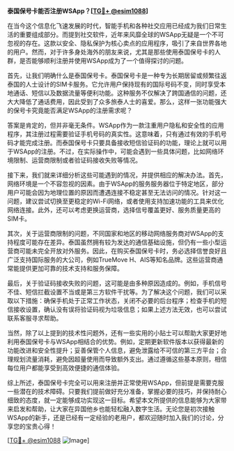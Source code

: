 **泰国保号卡能否注册WSApp？[[TG💪+ @esim1088](https://t.me/s/esim1088)]**

在当今这个信息化飞速发展的时代，智能手机和各种社交应用已经成为我们日常生活的重要组成部分。而提到社交软件，近年来风靡全球的WSApp无疑是一个不可忽视的存在。这款以安全、隐私保护为核心卖点的应用程序，吸引了来自世界各地的用户。然而，对于许多身处海外的朋友来说，尤其是那些使用泰国保号卡的人群，是否能够顺利注册并使用WSApp成为了一个值得探讨的问题。

首先，让我们明确什么是泰国保号卡。泰国保号卡是一种专为长期居留或频繁往返泰国的人士设计的SIM卡服务。它允许用户保持现有的国际号码不变，同时享受本地通话、短信以及数据流量等便利功能。这种服务不仅解决了跨国通信的问题，还大大降低了通话费用，因此受到了众多旅泰人士的喜爱。那么，这样一张功能强大的保号卡究竟能否满足WSApp的注册需求呢？

答案是肯定的，但并非毫无条件。WSApp作为一款注重用户隐私和安全性的应用程序，其注册过程需要验证手机号码的真实性。这意味着，只有通过有效的手机号码才能完成注册。而泰国保号卡只要具备接收短信验证码的功能，理论上就可以用于WSApp的注册。不过，在实际操作中，可能会遇到一些具体问题，比如网络环境限制、运营商限制或者验证码接收失败等情况。

接下来，我们就来详细分析这些可能遇到的情况，并提供相应的解决办法。首先，网络环境是一个不容忽视的因素。由于WSApp的服务服务器位于特定地区，部分用户可能会因为地理位置的原因而遭遇连接不稳定甚至无法访问的情况。针对这一问题，建议尝试切换至更稳定的Wi-Fi网络，或者使用支持加速功能的工具来优化网络连接。此外，还可以考虑更换运营商，选择信号覆盖更好、服务质量更高的SIM卡。

其次，关于运营商限制的问题，不同国家和地区的移动网络服务商对WSApp的支持程度可能存在差异。泰国虽然拥有较为发达的通信基础设施，但仍有一些小型运营商可能未完全开放对外服务。因此，在购买泰国保号卡时，务必选择信誉良好且广泛支持国际服务的大公司，例如TrueMove H、AIS等知名品牌。这些运营商通常能提供更加可靠的技术支持和服务保障。

最后，关于验证码接收失败的问题，这可能是由多种原因造成的。例如，手机信号不佳、短信拦截设置不当或是第三方软件干扰等。为了解决这个问题，我们可以采取以下措施：确保手机处于正常工作状态，关闭不必要的后台程序；检查手机的短信接收设置，确认没有误将验证码视为垃圾信息；如果上述方法无效，也可以尝试联系客服寻求帮助。

当然，除了以上提到的技术性问题外，还有一些实用的小贴士可以帮助大家更好地利用泰国保号卡与WSApp相结合的优势。例如，定期更新软件版本以获得最新的功能改进和安全性提升；妥善保管个人信息，避免泄露给不可信的第三方平台；合理规划流量消耗，避免因超量使用而导致额外支出。通过遵循这些基本原则，相信每位用户都能享受到高效便捷的通信体验。

综上所述，泰国保号卡完全可以用来注册并正常使用WSApp，但前提是需要克服一些潜在的技术障碍。只要我们提前做好充分准备，掌握必要的技巧，并保持耐心细致的态度，就一定能够成功实现这一目标。希望本文所提供的信息能够为大家带来启发和帮助，让大家在异国他乡也能轻松融入数字生活。无论您是初次接触WSApp的新手，还是已经有一定经验的老用户，都欢迎随时加入我们的讨论，分享您的宝贵心得！

[[TG💪+ @esim1088](https://t.me/s/esim1088) ![Image](https://i.postimg.cc/4NQfJmqS/Snipaste-2025-05-13-00-14-12.png)]